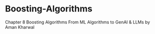 # Boosting-Algorithms
Chapter 8 Boosting Algorithms From ML Algorithms to GenAI &amp; LLMs by Aman Kharwal
